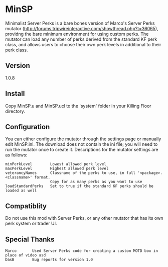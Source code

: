 MinSP
=====
Minimalist Server Perks is a bare bones version of Marco's Server Perks mutator  (http://forums.tripwireinteractive.com/showthread.php?t=36065), providng the bare minimum environment for using custom 
perks.  The mutator can load any number of perks derived from the standard KF perk class, and allows users to choose 
their own perk levels in additional to their perk class.

## Version
1.0.8

## Install
Copy MinSP.u and MinSP.ucl to the 'system' folder in your Killing Floor directory.

## Configuration
You can either configure the mutator through the settings page or manually edit MinSP.ini.  The download does not 
contain the ini file; you will need to run the mutator once to create it.  Descriptions for the mutator settings are as 
follows:

    minPerkLevel        Lowest allowed perk level
    maxPerkLevel        Highest allowed perk level
    veterancyNames      Classname of the perks to use, in full '<package>.<classname>' format.  
                        Copy for as many perks as you want to use
    loadStandardPerks   Set to true if the standard KF perks should be loaded as well

## Compatiblity
Do not use this mod with Server Perks, or any other mutator that has its own perk system or trader UI.

## Special Thanks
    Marco       Used Server Perks code for creating a custom MOTD box in place of video asd
    DasB        Bug reports for version 1.0
